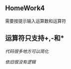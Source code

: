 HomeWork4
------------------------------
需要按提示输入运算数和运算符

运算符只支持+,-和*
------------------------------
_代码很多地方可以简化_

_依旧很没有逻辑_


